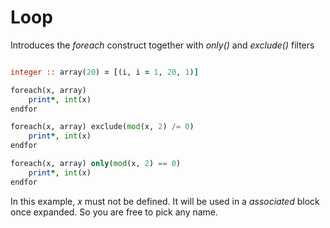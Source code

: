 # Loop

Introduces the _foreach_ construct together with _only()_ and _exclude()_ filters

```fortran

integer :: array(20) = [(i, i = 1, 20, 1)]

foreach(x, array)
    print*, int(x)
endfor

foreach(x, array) exclude(mod(x, 2) /= 0)
    print*, int(x)
endfor

foreach(x, array) only(mod(x, 2) == 0)
    print*, int(x)
endfor

```

In this example, _x_ must not be defined. It will be used in a _associated_ block once expanded. So you are free to pick any name.
